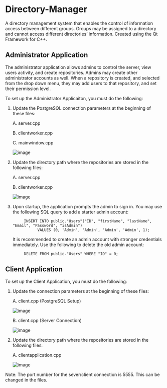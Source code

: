 # Directory-Manager
A directory management system that enables the control of information access between different groups. Groups may be assigned to a directory and cannot access different directories’ information. Created using the Qt Framework for C++.

## Administrator Application

The administrator application allows admins to control the server, view users activity, and create repositories. Admins may create other administrator accounts as well. When a repository is created, and selected from the drop down menu, they may add users to that repository, and set their permission level.

To set up the Administrator Applicaiton, you must do the following:

1. Update the PostgreSQL connection parameters at the beginning of these files:

      A. server.cpp
  
      B. clientworker.cpp
  
      C. mainwindow.cpp
     
      ![image](https://user-images.githubusercontent.com/44332803/212836796-ccd57bbd-9313-47d5-8bc8-4ebb3b89599e.png)

  
2. Update the directory path where the repositories are stored in the following files:

      A. server.cpp
  
      B. clientworker.cpp
      
      ![image](https://user-images.githubusercontent.com/44332803/212836967-04283071-def5-4292-afe7-d3fdb44ec073.png)

3. Upon startup, the application prompts the admin to sign in. You may use the following SQL query to add a starter admin account:
    
            INSERT INTO public."Users"("ID", "firstName", "lastName", "Email", "Password", "isAdmin") 
                  VALUES (0, 'Admin', 'Admin', 'Admin', 'Admin', 1);
      
      It is recommended to create an admin account with stronger credentials immediately. Use the following to delete the old admin account:
      
            DELETE FROM public."Users" WHERE "ID" = 0;
      
      

## Client Application

To set up the Client Application, you must do the following:

1. Update the connection parameters at the beginning of these files:

      A. client.cpp (PostgreSQL Setup)
      
      ![image](https://user-images.githubusercontent.com/44332803/212840584-e0a135f7-d638-438c-b643-4d689292f4fa.png)
      
      B. client.cpp (Server Connection)
      
      ![image](https://user-images.githubusercontent.com/44332803/212840778-ebd4d6d2-ba18-4da8-baac-7da6b493db08.png)

  
2. Update the directory path where the repositories are stored in the following files:

      A. clientapplication.cpp
        
      ![image](https://user-images.githubusercontent.com/44332803/212841142-7c3fb309-1d5f-40e4-adc2-423a48e30e10.png)




Note: The port number for the sever/client connection is 5555. This can be changed in the files.
